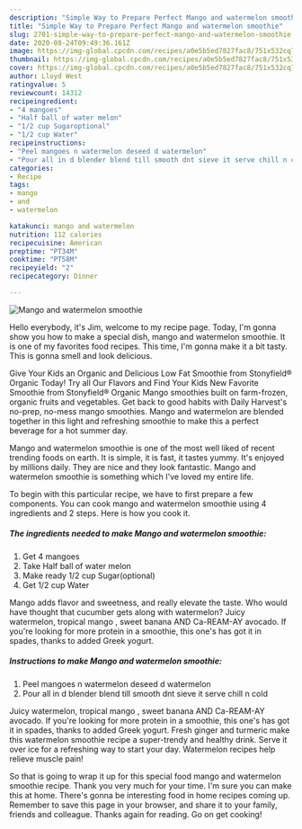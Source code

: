 ```yaml
---
description: "Simple Way to Prepare Perfect Mango and watermelon smoothie"
title: "Simple Way to Prepare Perfect Mango and watermelon smoothie"
slug: 2701-simple-way-to-prepare-perfect-mango-and-watermelon-smoothie
date: 2020-08-24T09:49:36.161Z
image: https://img-global.cpcdn.com/recipes/a0e5b5ed7827fac8/751x532cq70/mango-and-watermelon-smoothie-recipe-main-photo.jpg
thumbnail: https://img-global.cpcdn.com/recipes/a0e5b5ed7827fac8/751x532cq70/mango-and-watermelon-smoothie-recipe-main-photo.jpg
cover: https://img-global.cpcdn.com/recipes/a0e5b5ed7827fac8/751x532cq70/mango-and-watermelon-smoothie-recipe-main-photo.jpg
author: Lloyd West
ratingvalue: 5
reviewcount: 14312
recipeingredient:
- "4 mangoes"
- "Half ball of water melon"
- "1/2 cup Sugaroptional"
- "1/2 cup Water"
recipeinstructions:
- "Peel mangoes n watermelon deseed d watermelon"
- "Pour all in d blender blend till smooth dnt sieve it serve chill n cold"
categories:
- Recipe
tags:
- mango
- and
- watermelon

katakunci: mango and watermelon 
nutrition: 112 calories
recipecuisine: American
preptime: "PT34M"
cooktime: "PT58M"
recipeyield: "2"
recipecategory: Dinner

---
```



![Mango and watermelon smoothie](https://img-global.cpcdn.com/recipes/a0e5b5ed7827fac8/751x532cq70/mango-and-watermelon-smoothie-recipe-main-photo.jpg)

Hello everybody, it's Jim, welcome to my recipe page. Today, I'm gonna show you how to make a special dish, mango and watermelon smoothie. It is one of my favorites food recipes. This time, I'm gonna make it a bit tasty. This is gonna smell and look delicious.

Give Your Kids an Organic and Delicious Low Fat Smoothie from Stonyfield® Organic Today! Try all Our Flavors and Find Your Kids New Favorite Smoothie from Stonyfield® Organic Mango smoothies built on farm-frozen, organic fruits and vegetables. Get back to good habits with Daily Harvest&#39;s no-prep, no-mess mango smoothies. Mango and watermelon are blended together in this light and refreshing smoothie to make this a perfect beverage for a hot summer day.

Mango and watermelon smoothie is one of the most well liked of recent trending foods on earth. It is simple, it is fast, it tastes yummy. It's enjoyed by millions daily. They are nice and they look fantastic. Mango and watermelon smoothie is something which I've loved my entire life.


To begin with this particular recipe, we have to first prepare a few components. You can cook mango and watermelon smoothie using 4 ingredients and 2 steps. Here is how you cook it.

<!--inarticleads1-->

##### The ingredients needed to make Mango and watermelon smoothie:

1. Get 4 mangoes
1. Take Half ball of water melon
1. Make ready 1/2 cup Sugar(optional)
1. Get 1/2 cup Water


Mango adds flavor and sweetness, and really elevate the taste. Who would have thought that cucumber gets along with watermelon? Juicy watermelon, tropical mango , sweet banana AND Ca-REAM-AY avocado. If you&#39;re looking for more protein in a smoothie, this one&#39;s has got it in spades, thanks to added Greek yogurt. 

<!--inarticleads2-->

##### Instructions to make Mango and watermelon smoothie:

1. Peel mangoes n watermelon deseed d watermelon
1. Pour all in d blender blend till smooth dnt sieve it serve chill n cold


Juicy watermelon, tropical mango , sweet banana AND Ca-REAM-AY avocado. If you&#39;re looking for more protein in a smoothie, this one&#39;s has got it in spades, thanks to added Greek yogurt. Fresh ginger and turmeric make this watermelon smoothie recipe a super-trendy and healthy drink. Serve it over ice for a refreshing way to start your day. Watermelon recipes help relieve muscle pain! 

So that is going to wrap it up for this special food mango and watermelon smoothie recipe. Thank you very much for your time. I'm sure you can make this at home. There's gonna be interesting food in home recipes coming up. Remember to save this page in your browser, and share it to your family, friends and colleague. Thanks again for reading. Go on get cooking!
